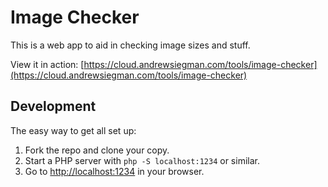 # Image Checker
This is a web app to aid in checking image sizes and stuff.

View it in action: [https://cloud.andrewsiegman.com/tools/image-checker](https://cloud.andrewsiegman.com/tools/image-checker)

## Development
The easy way to get all set up:

1. Fork the repo and clone your copy.
2. Start a PHP server with `php -S localhost:1234` or similar.
3. Go to [http://localhost:1234](http://localhost:1234) in your browser.

